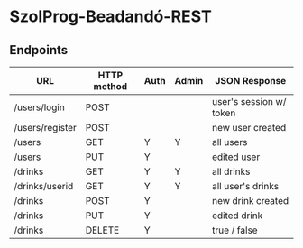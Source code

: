 # SzolProg-Beadandó-REST

## Endpoints

| URL             | HTTP method | Auth | Admin | JSON Response           |
|-----------------|-------------|------|-------|-------------------------|
| /users/login    | POST        |      |       | user's session w/ token |
| /users/register | POST        |      |       | new user created        |
| /users          | GET         | Y    | Y     | all users               |
| /users          | PUT         | Y    |       | edited user             |
| /drinks         | GET         | Y    | Y     | all drinks              |
| /drinks/userid  | GET         | Y    | Y     | all user's drinks       |
| /drinks         | POST        | Y    |       | new drink created       |
| /drinks         | PUT         | Y    |       | edited drink            |
| /drinks         | DELETE      | Y    |       | true / false            |
